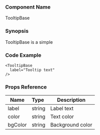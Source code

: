 ### Component Name

TooltipBase

### Synopsis

TooltipBase is a simple

### Code Example

```
<TooltipBase 
  label="Tooltip text"
/>
```

### Props Reference

| Name                          | Type                  | Description                                                |
| ------------------------------|:----------------------| -----------------------------------------------------------|
| label | string | Label text |
| color | string | Text color |
| bgColor | string | Background color |
